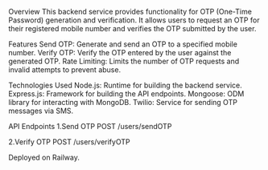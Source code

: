 Overview
This backend service provides functionality for OTP (One-Time Password) generation and verification. It allows users to request an OTP for their registered mobile number and verifies the OTP submitted by the user.

Features
Send OTP: Generate and send an OTP to a specified mobile number.
Verify OTP: Verify the OTP entered by the user against the generated OTP.
Rate Limiting: Limits the number of OTP requests and invalid attempts to prevent abuse.

Technologies Used
Node.js: Runtime for building the backend service.
Express.js: Framework for building the API endpoints.
Mongoose: ODM library for interacting with MongoDB.
Twilio: Service for sending OTP messages via SMS.

API Endpoints
1.Send OTP
POST /users/sendOTP

2.Verify OTP
POST /users/verifyOTP

Deployed on Railway.
